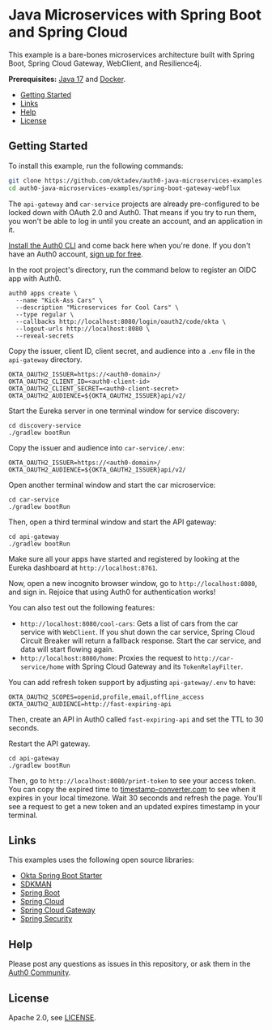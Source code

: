 # Java Microservices with Spring Boot and Spring Cloud

This example is a bare-bones microservices architecture built with Spring Boot, Spring Cloud Gateway, WebClient, and Resilience4j.

**Prerequisites:** [Java 17](https://sdkman.io/sdks#java) and [Docker](https://docs.docker.com/engine/install/).

* [Getting Started](#getting-started)
* [Links](#links)
* [Help](#help)
* [License](#license)

## Getting Started

To install this example, run the following commands:

```bash
git clone https://github.com/oktadev/auth0-java-microservices-examples.git
cd auth0-java-microservices-examples/spring-boot-gateway-webflux
```

The `api-gateway` and `car-service` projects are already pre-configured to be locked down with OAuth 2.0 and Auth0. That means if you try to run them, you won't be able to log in until you create an account, and an application in it.

[Install the Auth0 CLI](https://github.com/auth0/auth0-cli) and come back here when you're done. If you don't have an Auth0 account, [sign up for free](https://auth0.com/signup).

In the root project's directory, run the command below to register an OIDC app with Auth0.

```shell
auth0 apps create \
  --name "Kick-Ass Cars" \
  --description "Microservices for Cool Cars" \
  --type regular \
  --callbacks http://localhost:8080/login/oauth2/code/okta \
  --logout-urls http://localhost:8080 \
  --reveal-secrets
```

Copy the issuer, client ID, client secret, and audience into a `.env` file in the `api-gateway` directory.

```dotenv
OKTA_OAUTH2_ISSUER=https://<auth0-domain>/
OKTA_OAUTH2_CLIENT_ID=<auth0-client-id>
OKTA_OAUTH2_CLIENT_SECRET=<auth0-client-secret>
OKTA_OAUTH2_AUDIENCE=${OKTA_OAUTH2_ISSUER}api/v2/
```

Start the Eureka server in one terminal window for service discovery:

```shell
cd discovery-service
./gradlew bootRun
```

Copy the issuer and audience into `car-service/.env`:

```dotenv
OKTA_OAUTH2_ISSUER=https://<auth0-domain>/
OKTA_OAUTH2_AUDIENCE=${OKTA_OAUTH2_ISSUER}api/v2/
```

Open another terminal window and start the car microservice:

```shell
cd car-service
./gradlew bootRun
```

Then, open a third terminal window and start the API gateway:

```shell
cd api-gateway
./gradlew bootRun
```

Make sure all your apps have started and registered by looking at the Eureka dashboard at `http://localhost:8761`.

Now, open a new incognito browser window, go to `http://localhost:8080`, and sign in. Rejoice that using Auth0 for authentication works!

You can also test out the following features:

- `http://localhost:8080/cool-cars`: Gets a list of cars from the car service with `WebClient`. If you shut down the car service, Spring Cloud Circuit Breaker will return a fallback response. Start the car service, and data will start flowing again.
- `http://localhost:8080/home`: Proxies the request to `http://car-service/home` with Spring Cloud Gateway and its `TokenRelayFilter`.

You can add refresh token support by adjusting `api-gateway/.env` to have:

```dotenv
OKTA_OAUTH2_SCOPES=openid,profile,email,offline_access
OKTA_OAUTH2_AUDIENCE=http://fast-expiring-api
```

Then, create an API in Auth0 called `fast-expiring-api` and set the TTL to 30 seconds.
 
<!-- todo: add instructions for creating an API with the Auth0 CLI -->

Restart the API gateway. 

```shell
cd api-gateway
./gradlew bootRun
```

Then, go to `http://localhost:8080/print-token` to see your access token. You can copy the expired time to [timestamp-converter.com](https://www.timestamp-converter.com/) to see when it expires in your local timezone. Wait 30 seconds and refresh the page. You'll see a request to get a new token and an updated expires timestamp in your terminal.

## Links

This examples uses the following open source libraries:

* [Okta Spring Boot Starter](https://github.com/okta/okta-spring-boot)
* [SDKMAN](https://sdkman.io/)
* [Spring Boot](https://spring.io/projects/spring-boot)
* [Spring Cloud](https://spring.io/projects/spring-cloud)
* [Spring Cloud Gateway](https://spring.io/projects/spring-cloud-gateway)
* [Spring Security](https://spring.io/projects/spring-security)

## Help

Please post any questions as issues in this repository, or ask them in the [Auth0 Community](https://community.auth0.com/).

## License

Apache 2.0, see [LICENSE](LICENSE).

